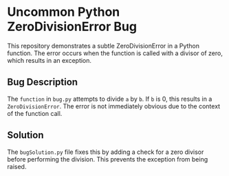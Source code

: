 # Uncommon Python ZeroDivisionError Bug
This repository demonstrates a subtle ZeroDivisionError in a Python function. The error occurs when the function is called with a divisor of zero, which results in an exception.

## Bug Description
The `function` in `bug.py` attempts to divide `a` by `b`. If `b` is 0, this results in a `ZeroDivisionError`.  The error is not immediately obvious due to the context of the function call.

## Solution
The `bugSolution.py` file fixes this by adding a check for a zero divisor before performing the division. This prevents the exception from being raised.